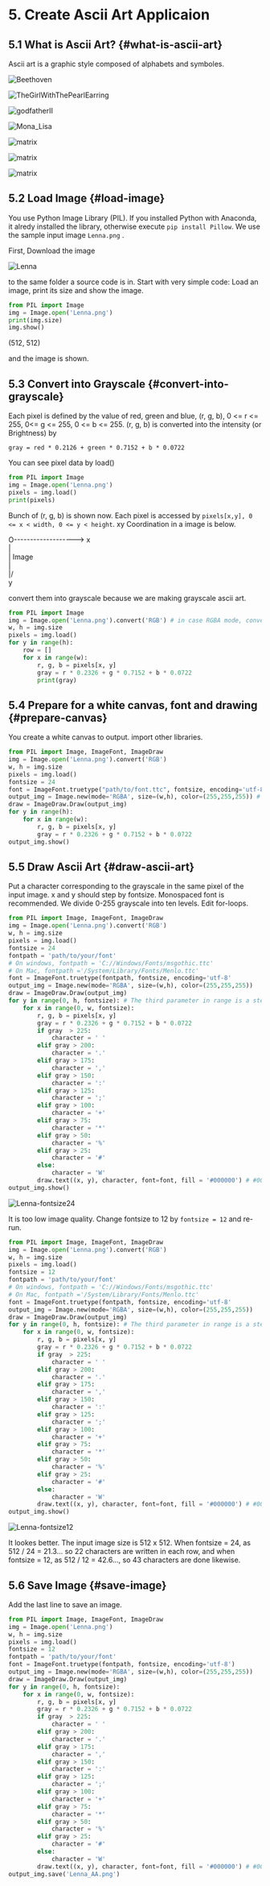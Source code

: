 # 5. Create Ascii Art Applicaion

## 5.1 What is Ascii Art? {#what-is-ascii-art}
Ascii art is a graphic style composed of alphabets and symboles.

![Beethoven](../images/Beethoven_AsciiMSGothicRegular23.png)

![TheGirlWithThePearlEarring](../images/Johannes_Vermeer_1632-1675_-_The_Girl_With_The_Pearl_Earring_1665_AsciiMSGothicRegular23.png)

![godfatherII](../images/godfatherII_AsciiMSGothicRegular23.png)

![Mona_Lisa](../images/Mona_Lisa_AsciiMSGothicRegular23.png)

![matrix](../images/matrix_dodge.gif)

![matrix](../images/matrix_dodge_aa03.gif)

![matrix](../images/matrix_dodge_aa_fs32.gif)

## 5.2 Load Image {#load-image}
You use Python Image Library (PIL). If you installed Python with Anaconda, it alredy installed the library, otherwise execute ```pip install Pillow```.
We use the sample input image ```Lenna.png``` .

First, Download the image 

![Lenna](../images/Lenna.png)

to the same folder a source code is in. Start with very simple code: Load an image, print its size and show the image.

```py
from PIL import Image
img = Image.open('Lenna.png')
print(img.size)
img.show()
```

(512, 512)

and the image is shown.

## 5.3 Convert into Grayscale {#convert-into-grayscale}
Each pixel is defined by the value of red, green and blue, (r, g, b), 0 <= r <= 255, 0<= g <= 255, 0 <= b <= 255. (r, g, b) is converted into the intensity (or Brightness) by
```
gray = red * 0.2126 + green * 0.7152 + b * 0.0722
```

You can see pixel data by load()

```py
from PIL import Image
img = Image.open('Lenna.png')
pixels = img.load()
print(pixels)
```

Bunch of (r, g, b) is shown now. Each pixel is accessed by ```pixels[x,y], 0 <= x < width, 0 <= y < height```. xy Coordination in a image is below.

  O-------------------> x  
  |  
  |         Image  
  |  
  |/  
  y

convert them into grayscale because we are making grayscale ascii art.
```py
from PIL import Image
img = Image.open('Lenna.png').convert('RGB') # in case RGBA mode, convert to RGB
w, h = img.size
pixels = img.load()
for y in range(h):
    row = []
    for x in range(w):
        r, g, b = pixels[x, y]
        gray = r * 0.2326 + g * 0.7152 + b * 0.0722
        print(gray)
```


## 5.4 Prepare for a white canvas, font and drawing {#prepare-canvas}
You create a white canvas to output. import other libraries.

```py
from PIL import Image, ImageFont, ImageDraw
img = Image.open('Lenna.png').convert('RGB')
w, h = img.size
pixels = img.load()
fontsize = 24
font = ImageFont.truetype("path/to/font.ttc", fontsize, encoding='utf-8') # In Windows, C://Windows/Fonts/msgothic.ttc
output_img = Image.new(mode='RGBA', size=(w,h), color=(255,255,255)) # white canvas. Its size is the same as the input image's size.
draw = ImageDraw.Draw(output_img)
for y in range(h):
    for x in range(w):
        r, g, b = pixels[x, y]
        gray = r * 0.2326 + g * 0.7152 + b * 0.0722
output_img.show()
```

## 5.5 Draw Ascii Art {#draw-ascii-art}
Put a character corresponding to the grayscale in the same pixel of the input image. x and y should step by fontsize. Monospaced font is recommended.
We divide 0-255 grayscale into ten levels. Edit for-loops.

```py
from PIL import Image, ImageFont, ImageDraw
img = Image.open('Lenna.png').convert('RGB')
w, h = img.size
pixels = img.load()
fontsize = 24
fontpath = 'path/to/your/font'
# On windows, fontpath = 'C://Windows/Fonts/msgothic.ttc'
# On Mac, fontpath ='/System/Library/Fonts/Menlo.ttc'
font = ImageFont.truetype(fontpath, fontsize, encoding='utf-8'
output_img = Image.new(mode='RGBA', size=(w,h), color=(255,255,255))
draw = ImageDraw.Draw(output_img)
for y in range(0, h, fontsize): # The third parameter in range is a step 
    for x in range(0, w, fontsize):
        r, g, b = pixels[x, y]
        gray = r * 0.2326 + g * 0.7152 + b * 0.0722
        if gray  > 225:
            character = ' '
        elif gray > 200:
            character = '.'
        elif gray > 175:
            character = ','
        elif gray > 150:
            character = ':'
        elif gray > 125:
            character = ';'
        elif gray > 100:
            character = '+'
        elif gray > 75:
            character = '*'
        elif gray > 50:
            character = '%'
        elif gray > 25:
            character = '#'
        else:
            character = 'W'
        draw.text((x, y), character, font=font, fill = '#000000') # #000000 corresponds black
output_img.show()
```

![Lenna-fontsize24](../images/Lenna-fontsize24.png)

It is too low image quality. Change fontsize to 12 by ```fontsize = 12``` and re-run.

```py
from PIL import Image, ImageFont, ImageDraw
img = Image.open('Lenna.png').convert('RGB')
w, h = img.size
pixels = img.load()
fontsize = 12
fontpath = 'path/to/your/font'
# On windows, fontpath = 'C://Windows/Fonts/msgothic.ttc'
# On Mac, fontpath ='/System/Library/Fonts/Menlo.ttc'
font = ImageFont.truetype(fontpath, fontsize, encoding='utf-8'
output_img = Image.new(mode='RGBA', size=(w,h), color=(255,255,255))
draw = ImageDraw.Draw(output_img)
for y in range(0, h, fontsize): # The third parameter in range is a step 
    for x in range(0, w, fontsize):
        r, g, b = pixels[x, y]
        gray = r * 0.2326 + g * 0.7152 + b * 0.0722
        if gray  > 225:
            character = ' '
        elif gray > 200:
            character = '.'
        elif gray > 175:
            character = ','
        elif gray > 150:
            character = ':'
        elif gray > 125:
            character = ';'
        elif gray > 100:
            character = '+'
        elif gray > 75:
            character = '*'
        elif gray > 50:
            character = '%'
        elif gray > 25:
            character = '#'
        else:
            character = 'W'
        draw.text((x, y), character, font=font, fill = '#000000') # #000000 corresponds black
output_img.show()
```

![Lenna-fontsize12](../images/Lenna-fontsize12.png)

It lookes better. The input image size is 512 x 512. When fontsize = 24, as 512 / 24 = 21.3... so 22 characters are written in each row, and when fontsize = 12, as 512 / 12 = 42.6..., so 43 characters are done likewise.

## 5.6 Save Image {#save-image}
Add the last line to save an image.

```py
from PIL import Image, ImageFont, ImageDraw
img = Image.open('Lenna.png')
w, h = img.size
pixels = img.load()
fontsize = 12
fontpath = 'path/to/your/font'
font = ImageFont.truetype(fontpath, fontsize, encoding='utf-8')
output_img = Image.new(mode='RGBA', size=(w,h), color=(255,255,255))
draw = ImageDraw.Draw(output_img)
for y in range(0, h, fontsize):
    for x in range(0, w, fontsize):
        r, g, b = pixels[x, y]
        gray = r * 0.2326 + g * 0.7152 + b * 0.0722
        if gray  > 225:
            character = ' '
        elif gray > 200:
            character = '.'
        elif gray > 175:
            character = ','
        elif gray > 150:
            character = ':'
        elif gray > 125:
            character = ';'
        elif gray > 100:
            character = '+'
        elif gray > 75:
            character = '*'
        elif gray > 50:
            character = '%'
        elif gray > 25:
            character = '#'
        else:
            character = 'W'
        draw.text((x, y), character, font=font, fill = '#000000') # #000000 means black
output_img.save('Lenna_AA.png')
```

